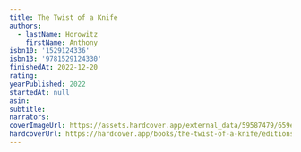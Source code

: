 ```yaml
---
title: The Twist of a Knife
authors:
  - lastName: Horowitz
    firstName: Anthony
isbn10: '1529124336'
isbn13: '9781529124330'
finishedAt: 2022-12-20
rating:
yearPublished: 2022
startedAt: null
asin:
subtitle:
narrators:
coverImageUrl: https://assets.hardcover.app/external_data/59587479/659e22d4ed9b06b7d4fb3f39afc4ca9a53b8bc31.jpeg
hardcoverUrl: https://hardcover.app/books/the-twist-of-a-knife/editions/30517096
---
```

